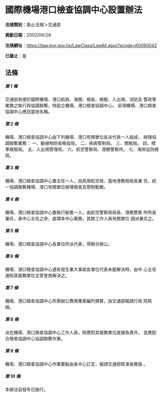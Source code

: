 # 國際機場港口檢查協調中心設置辦法

**法規類別**：廢止法規＞交通部

**異動日期**：2002/06/28  

**法規網址**：https://law.moj.gov.tw/LawClass/LawAll.aspx?pcode=K0090042

**已廢止**：是



## 法條
##### 第 1 條
交通部為便於國際機場、港口航政、海關、檢疫、檢驗、入出境、消防及
警政等業務之執行與協調聯繫，特設立機場、港口檢查協調中心。
前項機場、港口檢查協調中心應冠當地名稱。


##### 第 2 條
機場、港口檢查協調中心由下列機場、港口有關單位各派代表一人組成，
辦理協調聯繫業務：
一、動植物防疫檢疫局。
二、疾病管制局。
三、關稅局。
四、標準檢驗局。
五、入出境管理局。
六、航空警察局、港務警察所。
七、海岸巡防總局。


##### 第 3 條
機場、港口檢查協調中心置主任一人，由民用航空局、當地港務局局長兼
任，統一協調聯繫機場、港口有關單位辦理檢查及管制勤務。


##### 第 4 條
機場、港口檢查協調中心置執行秘書一人，由航空警察局局長、港務警察
所所長兼任，承中心主任之命，處理本中心業務，其餘工作人員有關單位
調派兼任之。


##### 第 5 條
機場、港口檢查協調中心各單位所派代表，得聯合辦公。


##### 第 6 條
機場、港口檢查協調中心遇有發生重大事故各單位代表未能解決時，由中
心主任通知其服務單位主管會商解決之。


##### 第 7 條
機場、港口檢查協調中心所需辦公費用專案編列預算，由交通部報請行政
院核撥。


##### 第 8 條
派在機場、港口檢查協調中心工作人員，除應對其服務單位直接負責外，
並應配合檢查協調中心協調聯繫作業。


##### 第 9 條
機場、港口檢查協調中心作業要點由各中心訂定，報請交通部核准後實施
。


##### 第 10 條
本辦法自發布日施行。



